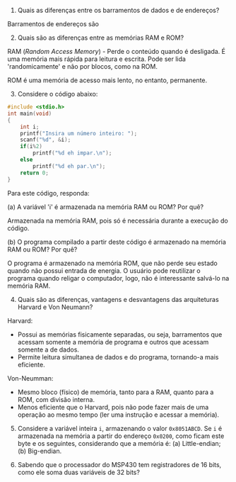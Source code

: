 1. Quais as diferenças entre os barramentos de dados e de endereços?

Barramentos de endereços são


2. Quais são as diferenças entre as memórias RAM e ROM?

RAM (_Random Access Memory_) - Perde o conteúdo quando é desligada. É uma memória mais rápida para leitura e escrita. Pode ser lida 'randomicamente' e não por blocos, como na ROM.

ROM é uma memória de acesso mais lento, no entanto, permanente.


3. Considere o código abaixo:

```C
#include <stdio.h>
int main(void)
{
	int i;
	printf("Insira um número inteiro: ");
	scanf("%d", &i);
	if(i%2)
		printf("%d eh impar.\n");
	else
		printf("%d eh par.\n");
	return 0;
}
```

Para este código, responda:

(a) A variável 'i' é armazenada na memória RAM ou ROM? Por quê?

Armazenada na memória RAM, pois só é necessária durante a execução do código.

(b) O programa compilado a partir deste código é armazenado na memória RAM ou ROM? Por quê?

O programa é armazenado na memória ROM, que não perde seu estado quando não possui entrada de energia. O usuário pode reutilizar o programa quando religar o computador, logo, não é interessante salvá-lo na memória RAM.

4. Quais são as diferenças, vantagens e desvantagens das arquiteturas Harvard e Von Neumann?

Harvard:
- Possui as memórias fisicamente separadas, ou seja, barramentos que acessam somente a memória de programa e outros que acessam somente a de dados.
- Permite leitura simultanea de dados e do programa, tornando-a mais eficiente.

Von-Neumman:
- Mesmo bloco (físico) de memória, tanto para a RAM, quanto para a ROM, com divisão interna.
- Menos eficiente que o Harvard, pois não pode fazer mais de uma operação ao mesmo tempo (ler uma instrução e acessar a memória).

5. Considere a variável inteira `i`, armazenando o valor `0x8051ABCD`. Se `i` é armazenada na memória a partir do endereço `0x0200`, como ficam este byte e os seguintes, considerando que a memória é: (a) Little-endian; (b) Big-endian.

6. Sabendo que o processador do MSP430 tem registradores de 16 bits, como ele soma duas variáveis de 32 bits?
